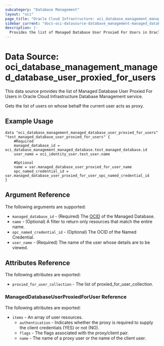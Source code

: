 ```yaml
---
subcategory: "Database Management"
layout: "oci"
page_title: "Oracle Cloud Infrastructure: oci_database_management_managed_database_user_proxied_for_users"
sidebar_current: "docs-oci-datasource-database_management-managed_database_user_proxied_for_users"
description: |-
  Provides the list of Managed Database User Proxied For Users in Oracle Cloud Infrastructure Database Management service
---
```


# Data Source: oci_database_management_managed_database_user_proxied_for_users
This data source provides the list of Managed Database User Proxied For Users in Oracle Cloud Infrastructure Database Management service.

Gets the list of users on whose behalf the current user acts as proxy.

## Example Usage

```hcl
data "oci_database_management_managed_database_user_proxied_for_users" "test_managed_database_user_proxied_for_users" {
	#Required
	managed_database_id = oci_database_management_managed_database.test_managed_database.id
	user_name = oci_identity_user.test_user.name

	#Optional
	name = var.managed_database_user_proxied_for_user_name
	opc_named_credential_id = var.managed_database_user_proxied_for_user_opc_named_credential_id
}
```

## Argument Reference

The following arguments are supported:

* `managed_database_id` - (Required) The [OCID](https://docs.cloud.oracle.com/iaas/Content/General/Concepts/identifiers.htm) of the Managed Database.
* `name` - (Optional) A filter to return only resources that match the entire name.
* `opc_named_credential_id` - (Optional) The OCID of the Named Credential.
* `user_name` - (Required) The name of the user whose details are to be viewed.


## Attributes Reference

The following attributes are exported:

* `proxied_for_user_collection` - The list of proxied_for_user_collection.

### ManagedDatabaseUserProxiedForUser Reference

The following attributes are exported:

* `items` - An array of user resources.
	* `authentication` - Indicates whether the proxy is required to supply the client credentials (YES) or not (NO).
	* `flags` - The flags associated with the proxy/client pair.
	* `name` - The name of a proxy user or the name of the client user.

